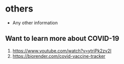 # others
- Any other information 

## Want to learn more about COVID-19
1. https://www.youtube.com/watch?v=ytriPk2zv2I
2. https://biorender.com/covid-vaccine-tracker
